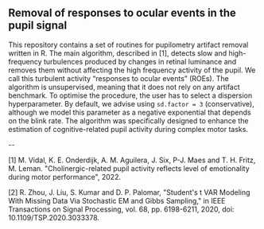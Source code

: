 ## Removal of responses to ocular events in the pupil signal

This repository contains a set of routines for pupilometry artifact removal written in R. The main algorithm, described in [1], detects slow and high-frequency turbulences produced by changes in retinal luminance and removes them without affecting the high frequency activity of the pupil. We call this turbulent activity “responses to ocular events” (ROEs). The algorithm is unsupervised, meaning that it does not rely on any artifact benchmark. To optimise the procedure, the user has to select a dispersion hyperparameter. By default, we advise using `sd.factor = 3` (conservative), although we model this parameter as a negative exponential that depends on the blink rate. The algorithm was specifically designed to enhance the estimation of cognitive-related pupil activity during complex motor tasks.


--

[1] M. Vidal, K. E. Onderdijk, A. M. Aguilera, J. Six, P-J. Maes and T. H. Fritz, M. Leman. "Cholinergic-related pupil activity reflects level of emotionality during motor performance", 2022.

[2] R. Zhou, J. Liu, S. Kumar and D. P. Palomar, "Student's  t  VAR Modeling With Missing Data Via Stochastic EM and Gibbs Sampling," in IEEE Transactions on Signal Processing, vol. 68, pp. 6198-6211, 2020, doi: 10.1109/TSP.2020.3033378.
